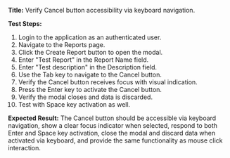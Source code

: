 **Title:** Verify Cancel button accessibility via keyboard navigation.

**Test Steps:**
1. Login to the application as an authenticated user.
2. Navigate to the Reports page.
3. Click the Create Report button to open the modal.
4. Enter "Test Report" in the Report Name field.
5. Enter "Test description" in the Description field.
6. Use the Tab key to navigate to the Cancel button.
7. Verify the Cancel button receives focus with visual indication.
8. Press the Enter key to activate the Cancel button.
9. Verify the modal closes and data is discarded.
10. Test with Space key activation as well.

**Expected Result:**
The Cancel button should be accessible via keyboard navigation, show a clear focus indicator when selected, respond to both Enter and Space key activation, close the modal and discard data when activated via keyboard, and provide the same functionality as mouse click interaction.